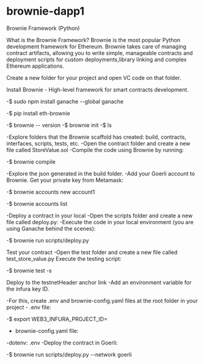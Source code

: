 # brownie-dapp1

Brownie Framework (Python)

What is the Brownie Framework? Brownie is the most popular Python development framework for Ethereum. Brownie takes care of managing contract artifacts, allowing you to write simple, manageable contracts and deployment scripts for custom deployments,library linking and complex Ethereum applications.

Create a new folder for your project and open VC code on that folder.

Install Brownie - High-level framework for smart contracts development.

-$ sudo npm install ganache --global
 ganache

-$ pip install eth-brownie

-$ brownie -- version
-$ brownie init
-$ ls

-Explore folders that the Brownie scaffold has created: build, contracts, interfaces, scripts, tests, etc.
-Open the contract folder and create a new file called StoreValue.sol 
-Compile the code using Brownie by running:

-$ brownie compile

-Explore the json generated in the build folder.
-Add your Goerli account to Brownie. Get your private key from Metamask:

-$ brownie accounts new account1

-$ brownie accounts list

-Deploy a contract in your local
-Open the scripts folder and create a new file called deploy.py:
-Execute the code in your local environment (you are using Ganache behind the scenes):

-$ brownie run scripts/deploy.py

Test your contract
-Open the test folder and create a new file called test_store_value.py
Execute the testing script:

-$ brownie test -s

Deploy to the testnetHeader anchor link
-Add an environment variable for the infura key ID.

-For this, create .env and brownie-config.yaml files at the root folder in your project
    - .env file:
    
-$ export WEB3_INFURA_PROJECT_ID=<YOUR INFURA ID>
   - brownie-config.yaml file:
 
-dotenv: .env
-Deploy the contract in Goerli:
 
-$ brownie run scripts/deploy.py --network goerli









